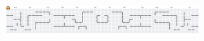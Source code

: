 <picture>
  <source media="(prefers-color-scheme: dark)" srcset="https://raw.githubusercontent.com/Nanazz25/Nanazz25/output/pacman-contribution-graph-dark.svg">
  <source media="(prefers-color-scheme: light)" srcset="https://raw.githubusercontent.com/Nanazz25/Nanazz25/output/pacman-contribution-graph.svg">
  <img alt="pacman contribution graph" src="https://raw.githubusercontent.com/Nanazz25/Nanazz25/output/pacman-contribution-graph.svg">
</picture>

###
